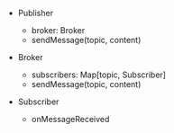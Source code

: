 - Publisher 
    - broker: Broker
    - sendMessage(topic, content)
    
- Broker 
    - subscribers: Map[topic, Subscriber]
    - sendMessage(topic, content)
    
- Subscriber
    - onMessageReceived
